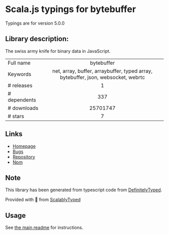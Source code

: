 
# Scala.js typings for bytebuffer

Typings are for version 5.0.0

## Library description:
The swiss army knife for binary data in JavaScript.

|                    |                 |
| ------------------ | :-------------: |
| Full name          | bytebuffer |
| Keywords           | net, array, buffer, arraybuffer, typed array, bytebuffer, json, websocket, webrtc |
| # releases         | 1 |
| # dependents       | 337 |
| # downloads        | 25701747 |
| # stars            | 7 |

## Links
- [Homepage](https://github.com/dcodeIO/bytebuffer.js#readme)
- [Bugs](https://github.com/dcodeIO/bytebuffer.js/issues)
- [Repository](https://github.com/dcodeIO/bytebuffer.js)
- [Npm](https://www.npmjs.com/package/bytebuffer)
    


## Note
This library has been generated from typescript code from [DefinitelyTyped](https://definitelytyped.org).

Provided with :purple_heart: from [ScalablyTyped](https://github.com/oyvindberg/ScalablyTyped)

## Usage
See [the main readme](../../readme.md) for instructions.


